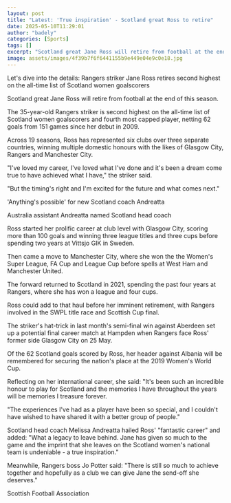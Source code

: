 ```yaml
---
layout: post
title: "Latest: 'True inspiration' - Scotland great Ross to retire"
date: 2025-05-10T11:29:01
author: "badely"
categories: [Sports]
tags: []
excerpt: "Scotland great Jane Ross will retire from football at the end of the season, the Rangers striker says."
image: assets/images/4f39b7f6f6441155b9e449e04e9c0e18.jpg
---
```


Let's dive into the details: Rangers striker Jane Ross retires second highest on the all-time list of Scotland women goalscorers

Scotland great Jane Ross will retire from football at the end of this season.

The 35-year-old Rangers striker is second highest on the all-time list of Scotland women goalscorers and fourth most capped player, netting 62 goals from 151 games since her debut in 2009.

Across 19 seasons, Ross has represented six clubs over three separate countries, winning multiple domestic honours with the likes of Glasgow City, Rangers and Manchester City.

"I've loved my career, I've loved what I've done and it's been a dream come true to have achieved what I have," the striker said.

"But the timing's right and I'm excited for the future and what comes next."

'Anything's possible' for new Scotland coach Andreatta 

Australia assistant Andreatta named Scotland head coach

Ross started her prolific career at club level with Glasgow City, scoring more than 100 goals and winning three league titles and three cups before spending two years at Vittsjo GIK in Sweden.

Then came a move to Manchester City, where she won the the Women's Super League, FA Cup and League Cup before spells at West Ham and Manchester United.

The forward returned to Scotland in 2021, spending the past four years at Rangers, where she has won a league and four cups.

Ross could add to that haul before her imminent retirement, with Rangers involved in the SWPL title race and Scottish Cup final.

The striker's hat-trick in last month's semi-final win against Aberdeen set up a potential final career match at Hampden when Rangers face Ross' former side Glasgow City on 25 May.

Of the 62 Scotland goals scored by Ross, her header against Albania will be remembered for securing the nation's place at the 2019 Women's World Cup.

Reflecting on her international career, she said: "It's been such an incredible honour to play for Scotland and the memories I have throughout the years will be memories I treasure forever.

"The experiences I've had as a player have been so special, and I couldn't have wished to have shared it with a better group of people."

Scotland head coach Melissa Andreatta hailed Ross' "fantastic career" and added: "What a legacy to leave behind. Jane has given so much to the game and the imprint that she leaves on the Scotland women's national team is undeniable - a true inspiration."

Meanwhile, Rangers boss Jo Potter said: "There is still so much to achieve together and hopefully as a club we can give Jane the send-off she deserves."

Scottish Football Association

